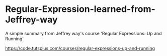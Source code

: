Regular-Expression-learned-from-Jeffrey-way
===========================================
A simple summary from Jeffrey way's course 'Regular Expressions: Up and Running'

https://code.tutsplus.com/courses/regular-expressions-up-and-running
